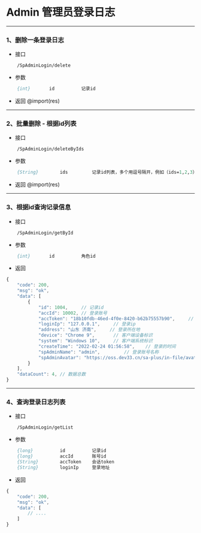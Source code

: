 # Admin 管理员登录日志 


---
### 1、删除一条登录日志 
- 接口
``` api
	/SpAdminLogin/delete
```
- 参数
``` p
	{int}		id			记录id
```
- 返回 
@import(res)


---
### 2、批量删除 - 根据id列表 
- 接口
``` api
	/SpAdminLogin/deleteByIds
```
- 参数
``` p
	{String}		ids			记录id列表，多个用逗号隔开，例如（ids=1,2,3）
```
- 返回 
@import(res)




---
### 3、根据id查询记录信息 
- 接口
``` api
	/SpAdminLogin/getById
```
- 参数
``` p
	{int}		id			角色id
```
- 返回 
``` js
{
    "code": 200,
    "msg": "ok",
    "data": [
        {
            "id": 1004,		// 记录id
            "accId": 10002,	// 登录账号 
            "accToken": "18b10fdb-46ed-4f0e-8420-b62b75557b90",		// 会话token 
            "loginIp": "127.0.0.1",		// 登录ip
            "address": "山东 济南",		// 登录所在地
            "device": "Chrome 9",		// 客户端设备标识
            "system": "Windows 10",		// 客户端系统标识
            "createTime": "2022-02-24 01:56:58",	// 登录的时间
            "spAdminName": "admin",			// 登录账号名称
            "spAdminAvatar": "https://oss.dev33.cn/sa-plus/in-file/avatar2.png"	// 登录账号头像 
        }
    ],
    "dataCount": 4,	// 数据总数 
}
```


---
### 4、查询登录日志列表 
- 接口
``` api
	/SpAdminLogin/getList
```
- 参数
``` p
	{long}			id			记录id 
	{long}			accId		账号id
	{String}		accToken	会话token 
	{String}		loginIp		登录地址
```
- 返回 
``` js
{
    "code": 200,
    "msg": "ok",
	"data": [
		// .... 
	]
}
```
